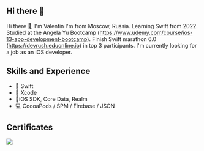 ## Hi there 👋

Hi there 👋, I'm Valentin
I'm from Moscow, Russia. Learning Swift from 2022. Studied at the Angela Yu Bootcamp (https://www.udemy.com/course/ios-13-app-development-bootcamp). Finish Swift marathon 6.0 (https://devrush.eduonline.io) in top 3 participants. I'm currently looking for a job as an iOS developer.

## Skills and Experience

- 🦜 Swift
- 🔨 Xcode
- 📱iOS SDK, Core Data, Realm
- 💻 CocoaPods / SPM / Firebase / JSON
  
## Certificates 

![](https://github.com/latronixo/latronixo/blob/features/readme/Сертификат%20об%20окончании%20Марафона%20Devrush%20(Angela)%20iOS-разработчик%20(UIKit)%202022.png)
